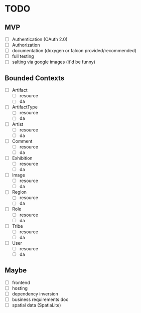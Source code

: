 # TODO

## MVP
- [ ] Authentication (OAuth 2.0)
- [ ] Authorization
- [ ] documentation (doxygen or falcon provided/recommended)
- [ ] full testing
- [ ] salting via google images (it'd be funny)
 
## Bounded Contexts
- [ ] Artifact
    - [ ] resource   
    - [ ] da   
- [ ] ArtifactType
    - [ ] resource   
    - [ ] da   
- [ ] Artist
    - [ ] resource   
    - [ ] da   
- [ ] Comment
    - [ ] resource   
    - [ ] da   
- [ ] Exhibition
    - [ ] resource   
    - [ ] da   
- [ ] Image
    - [ ] resource   
    - [ ] da   
- [ ] Region
    - [ ] resource   
    - [ ] da   
- [ ] Role
    - [ ] resource   
    - [ ] da   
- [ ] Tribe
    - [ ] resource   
    - [ ] da   
- [ ] User
    - [ ] resource   
    - [ ] da   

## Maybe
- [ ] frontend
- [ ] hosting
- [ ] dependency inversion
- [ ] business requirements doc
- [ ] spatial data (SpatiaLite)